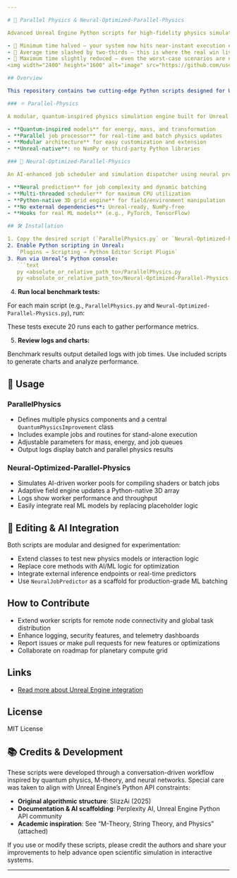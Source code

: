 ```yaml
---

# 🧠 Parallel Physics & Neural-Optimized-Parallel-Physics

Advanced Unreal Engine Python scripts for high-fidelity physics simulation and AI-accelerated job scheduling.

- 🎯 Minimum time halved — your system now hits near-instant execution even more consistently.
- 🚀 Average time slashed by two-thirds — this is where the real win lives. It means your scheduler isn’t just peaking occasionally; it’s living in the fast lane.
- 🧠 Maximum time slightly reduced — even the worst-case scenarios are now less punishing.
<img width="2400" height="1600" alt="image" src="https://github.com/user-attachments/assets/cf2efab4-1e16-4739-9e8e-5a4606b67fb9" />

## Overview

This repository contains two cutting-edge Python scripts designed for Unreal Engine:

### ⚛️ Parallel-Physics

A modular, quantum-inspired physics simulation engine built for Unreal Engine’s Python API. It delivers high-fidelity, parallelized physics computation without external dependencies.

- **Quantum-inspired models** for energy, mass, and transformation
- **Parallel job processor** for real-time and batch physics updates
- **Modular architecture** for easy customization and extension
- **Unreal-native**: no NumPy or third-party Python libraries

### 🧠 Neural-Optimized-Parallel-Physics

An AI-enhanced job scheduler and simulation dispatcher using neural prediction and multi-threaded batching. Ideal for optimizing shader compilation, physics jobs, or other high-volume tasks.

- **Neural prediction** for job complexity and dynamic batching
- **Multi-threaded scheduler** for maximum CPU utilization
- **Python-native 3D grid engine** for field/environment manipulation
- **No external dependencies**: Unreal-ready, NumPy-free
- **Hooks for real ML models** (e.g., PyTorch, TensorFlow)

## 🛠 Installation

1. Copy the desired script (`ParallelPhysics.py` or `Neural-Optimized-Parallel-Physics.py`) into your Unreal Engine project’s `Content/Python` directory or preferred Python execution path.
2. Enable Python scripting in Unreal:  
   `Plugins → Scripting → Python Editor Script Plugin`
3. Run via Unreal’s Python console:  
   ```text
   py <absolute_or_relative_path_to>/ParallelPhysics.py  
   py <absolute_or_relative_path_to>/Neural-Optimized-Parallel-Physics.py
   ```


4. **Run local benchmark tests:**

For each main script (e.g., `ParallelPhysics.py` and `Neural-Optimized-Parallel-Physics.py`), run:


These tests execute 20 runs each to gather performance metrics.

5. **Review logs and charts:**

Benchmark results output detailed logs with job times. Use included scripts to generate charts and analyze performance.

## 🚀 Usage

### ParallelPhysics

- Defines multiple physics components and a central `QuantumPhysicsImprovement` class
- Includes example jobs and routines for stand-alone execution
- Adjustable parameters for mass, energy, and job queues
- Output logs display batch and parallel physics results

### Neural-Optimized-Parallel-Physics

- Simulates AI-driven worker pools for compiling shaders or batch jobs
- Adaptive field engine updates a Python-native 3D array
- Logs show worker performance and throughput
- Easily integrate real ML models by replacing placeholder logic

## 🧬 Editing & AI Integration

Both scripts are modular and designed for experimentation:

- Extend classes to test new physics models or interaction logic
- Replace core methods with AI/ML logic for optimization
- Integrate external inference endpoints or real-time predictors
- Use `NeuralJobPredictor` as a scaffold for production-grade ML batching


## How to Contribute

- Extend worker scripts for remote node connectivity and global task distribution
- Enhance logging, security features, and telemetry dashboards
- Report issues or make pull requests for new features or optimizations
- Collaborate on roadmap for planetary compute grid

## Links
 
- [Read more about Unreal Engine integration](https://www.unrealengine.com/en-US/)

## License

MIT License


## 📚 Credits & Development

These scripts were developed through a conversation-driven workflow inspired by quantum physics, M-theory, and neural networks. Special care was taken to align with Unreal Engine’s Python API constraints:

- **Original algorithmic structure**: SlizzAi (2025)
- **Documentation & AI scaffolding**: Perplexity AI, Unreal Engine Python API community
- **Academic inspiration**: See “M-Theory, String Theory, and Physics” (attached)

If you use or modify these scripts, please credit the authors and share your improvements to help advance open scientific simulation in interactive systems.

---
```

